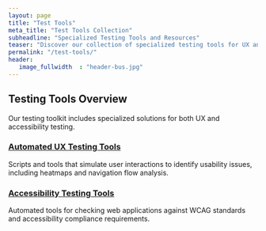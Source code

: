 ```yaml
---
layout: page
title: "Test Tools"
meta_title: "Test Tools Collection"
subheadline: "Specialized Testing Tools and Resources"
teaser: "Discover our collection of specialized testing tools for UX and accessibility testing"
permalink: "/test-tools/"
header:
   image_fullwidth  : "header-bus.jpg"
---
```


## Testing Tools Overview

Our testing toolkit includes specialized solutions for both UX and accessibility testing.

### [Automated UX Testing Tools](/test-analyst/test-tools/automated-ux/)
Scripts and tools that simulate user interactions to identify usability issues, including heatmaps and navigation flow analysis.

### [Accessibility Testing Tools](/test-analyst/test-tools/accessibility/)
Automated tools for checking web applications against WCAG standards and accessibility compliance requirements.
